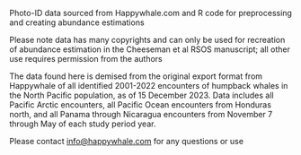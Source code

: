Photo-ID data sourced from Happywhale.com and R code for preprocessing and creating abundance estimations

Please note data has many copyrights and can only be used for recreation of abundance estimation in the Cheeseman et al RSOS manuscript; all other use requires permission from the authors

The data found here is demised from the original export format from Happywhale of all identified 2001-2022 encounters of humpback whales in the North Pacific population, as of 15 December 2023. Data includes all Pacific Arctic encounters, all Pacific Ocean encounters from Honduras north, and all Panama through Nicaragua encounters from November 7 through May of each study period year.

Please contact info@happywhale.com for any questions or use